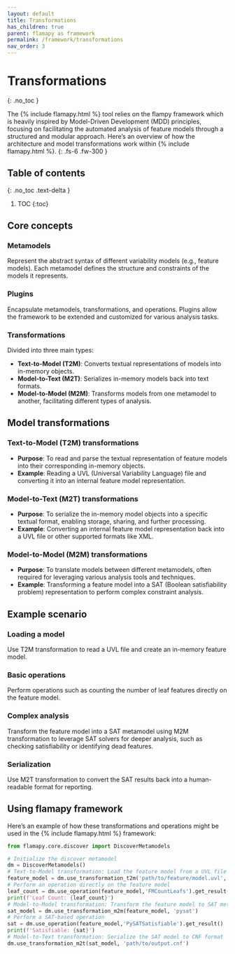 ```yaml
---
layout: default
title: Transformations
has_children: true
parent: flamapy as framework
permalink: /framework/transformations
nav_order: 3
---
```


# Transformations
{: .no_toc }

The {% include flamapy.html %} tool relies on the flampy framework which is heavily inspired by Model-Driven Development (MDD) principles, focusing on facilitating the automated analysis of feature models through a structured and modular approach. Here’s an overview of how the architecture and model transformations work within {% include flamapy.html %}.
{: .fs-6 .fw-300 }

## Table of contents
{: .no_toc .text-delta }

1. TOC
{:toc}

## Core concepts
### Metamodels
Represent the abstract syntax of different variability models (e.g., feature models). Each metamodel defines the structure and constraints of the models it represents.

### Plugins
Encapsulate metamodels, transformations, and operations. Plugins allow the framework to be extended and customized for various analysis tasks.

### Transformations
Divided into three main types:
   - **Text-to-Model (T2M)**: Converts textual representations of models into in-memory objects.
   - **Model-to-Text (M2T)**: Serializes in-memory models back into text formats.
   - **Model-to-Model (M2M)**: Transforms models from one metamodel to another, facilitating different types of analysis.

## Model transformations

### Text-to-Model (T2M) transformations
   - **Purpose**: To read and parse the textual representation of feature models into their corresponding in-memory objects.
   - **Example**: Reading a UVL (Universal Variability Language) file and converting it into an internal feature model representation.

### Model-to-Text (M2T) transformations
   - **Purpose**: To serialize the in-memory model objects into a specific textual format, enabling storage, sharing, and further processing.
   - **Example**: Converting an internal feature model representation back into a UVL file or other supported formats like XML.

### Model-to-Model (M2M) transformations
   - **Purpose**: To translate models between different metamodels, often required for leveraging various analysis tools and techniques.
   - **Example**: Transforming a feature model into a SAT (Boolean satisfiability problem) representation to perform complex constraint analysis.

## Example scenario

### Loading a model
Use T2M transformation to read a UVL file and create an in-memory feature model.

### Basic operations
Perform operations such as counting the number of leaf features directly on the feature model.

### Complex analysis
Transform the feature model into a SAT metamodel using M2M transformation to leverage SAT solvers for deeper analysis, such as checking satisfiability or identifying dead features.

### Serialization
Use M2T transformation to convert the SAT results back into a human-readable format for reporting.

## Using flamapy framework

Here’s an example of how these transformations and operations might be used in the {% include flamapy.html %} framework:

```python
from flamapy.core.discover import DiscoverMetamodels

# Initialize the discover metamodel
dm = DiscoverMetamodels()
# Text-to-Model transformation: Load the feature model from a UVL file
feature_model = dm.use_transformation_t2m('path/to/feature/model.uvl', 'fm')
# Perform an operation directly on the feature model
leaf_count = dm.use_operation(feature_model,'FMCountLeafs').get_result()
print(f'Leaf Count: {leaf_count}')
# Model-to-Model transformation: Transform the feature model to SAT metamodel
sat_model = dm.use_transformation_m2m(feature_model, 'pysat')
# Perform a SAT-based operation
sat = dm.use_operation(feature_model,'PySATSatisfiable').get_result()
print(f'Satisfiable: {sat}')
# Model-to-Text transformation: Serialize the SAT model to CNF format
dm.use_transformation_m2t(sat_model, 'path/to/output.cnf')
```
